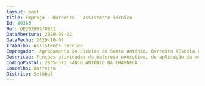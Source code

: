 ```yaml
--- 
layout: post
title: Emprego - Barreiro - Assistente Técnico
Id: 80363
Ref: OE202009/0931
DataAbertura: 2020-09-22
DataFecho: 2020-10-07
Trabalho: Assistente Técnico
Empregador: Agrupamento de Escolas de Santo António, Barreiro (Escola Básica e Secundária de Santo António, Barreiro - Sede)
Descricao: Funções atividades de natureza executiva, de aplicação de métodos e processos, com base em diretivas  definidas e instruções gerais, de grau médio de complexidade, nas áreas de atuação escolar  e nos vários domínios de atuação dos órgãos e serviço.
CodigoPostal: 2835-511 SANTO ANTÓNIO DA CHARNECA
Concelho: Barreiro
Distrito: Setúbal
--- 
```

